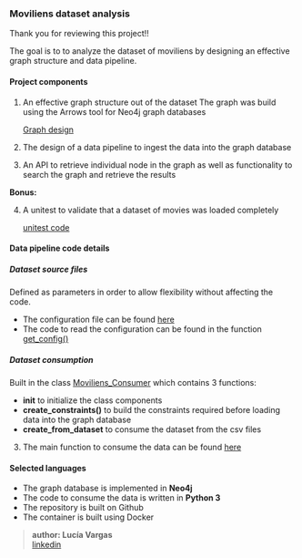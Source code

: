 ### Moviliens dataset analysis

Thank you for reviewing this project!!

The goal is to to analyze the dataset of moviliens by designing an effective graph structure and data pipeline.


#### Project components

1. An effective graph structure out of the dataset
    The graph was build using the Arrows tool for Neo4j graph databases
    
    [Graph design](docs/graph_design.md)

2. The design of a data pipeline to ingest the data into the graph database

3. An API to retrieve individual node in the graph as well as functionality to search the graph
and retrieve the results

**Bonus:**

4. A unitest to validate that a dataset of movies was loaded completely

    [unitest code](test.py)

#### Data pipeline code details

##### Dataset source files
Defined as parameters in order to allow flexibility without affecting the code.
- The configuration file can be found [here](config/movielens_config.json)
- The code to read the configuration can be found in the function [get_config()](consumer.py)

##### Dataset consumption
Built in the class [Moviliens_Consumer](consumer.py) which contains 3 functions:
- __init__ to initialize the class components
- **create_constraints()** to build the constraints required before loading data into the graph database
- **create_from_dataset** to consume the dataset from the csv files
3. The main function to consume the data can be found [here](main.py)

#### Selected languages
- The graph database is implemented in **Neo4j**
- The code to consume the data is written in **Python 3**
- The repository is built on Github
- The container is built using Docker



>**author: Lucía Vargas**    
[linkedin](https://www.linkedin.com/in/lucia-vargasa/)